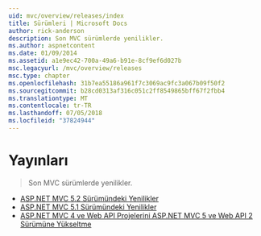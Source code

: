 ```yaml
---
uid: mvc/overview/releases/index
title: Sürümleri | Microsoft Docs
author: rick-anderson
description: Son MVC sürümlerde yenilikler.
ms.author: aspnetcontent
ms.date: 01/09/2014
ms.assetid: a1e9ec42-700a-49a6-b91e-8cf9ef6d027b
msc.legacyurl: /mvc/overview/releases
msc.type: chapter
ms.openlocfilehash: 31b7ea55186a961f7c3069ac9fc3a067b09f50f2
ms.sourcegitcommit: b28cd0313af316c051c2ff8549865bff67f2fbb4
ms.translationtype: MT
ms.contentlocale: tr-TR
ms.lasthandoff: 07/05/2018
ms.locfileid: "37824944"
---
```

<a name="releases"></a>Yayınları
====================
> Son MVC sürümlerde yenilikler.


- [ASP.NET MVC 5.2 Sürümündeki Yenilikler](whats-new-in-aspnet-mvc-52.md)
- [ASP.NET MVC 5.1 Sürümündeki Yenilikler](mvc51-release-notes.md)
- [ASP.NET MVC 4 ve Web API Projelerini ASP.NET MVC 5 ve Web API 2 Sürümüne Yükseltme](how-to-upgrade-an-aspnet-mvc-4-and-web-api-project-to-aspnet-mvc-5-and-web-api-2.md)
